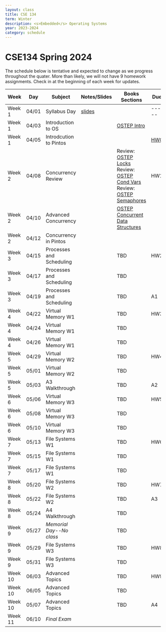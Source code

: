 ```yaml
---
layout: class
title: CSE 134
term: Winter
description: <s>Embedded</s> Operating Systems
year: 2023-2024
category: schedule
---
```


# CSE134 Spring 2024

The schedule below is tentative and expected to change as we progress throughout
the quater.  More than likely, we will not have 9 homework assignments. Check in
at the beginning of each week for updates.

|  Week   | Day   |         Subject          |            Notes/Slides           | Books Sections | Due |
|---------|-------|--------------------------|-----------------------------------|----------------|-----|
| Week 1  | 04/01 | Syllabus Day             | [slides](/assets/pdf/134/l00.pdf) |                |-----|
| Week 1  | 04/03 | Introduction to OS       |                                   | [OSTEP Intro](https://pages.cs.wisc.edu/~remzi/OSTEP/intro.pdf) | |
| Week 1  | 04/05 | Introdcution to Pintos   |                                   |                | [HW0](https://canvas.ucsc.edu/courses/73382/assignments/574673?module_item_id=1284211) |
| Week 2  | 04/08 | Concurrency Review       |                                   | Review: [OSTEP Locks](https://pages.cs.wisc.edu/~remzi/OSTEP/threads-locks.pdf) <br /> Review: [OSTEP Cond Vars](https://pages.cs.wisc.edu/~remzi/OSTEP/threads-cv.pdf) <br /> Review: [OSTEP Semaphores](https://pages.cs.wisc.edu/~remzi/OSTEP/threads-sema.pdf) | HW1 |
| Week 2  | 04/10 | Advanced Concurrency     |                                   | [OSTEP Concurrent Data Structures](https://pages.cs.wisc.edu/~remzi/OSTEP/threads-locks-usage.pdf)  | |
| Week 2  | 04/12 | Concurrency in Pintos    |              |                |      |
| Week 3  | 04/15 | Processes and Scheduling |              |            TBD |  HW2 |
| Week 3  | 04/17 | Processes and Scheduling |              |            TBD |      |
| Week 3  | 04/19 | Processes and Scheduling |              |            TBD |   A1 |
| Week 4  | 04/22 | Virtual Memory W1        |              |            TBD |  HW3 |
| Week 4  | 04/24 | Virtual Memory W1        |              |            TBD |      |
| Week 4  | 04/26 | Virtual Memory W1        |              |            TBD |      |
| Week 5  | 04/29 | Virtual Memory W2        |              |            TBD |  HW4 |
| Week 5  | 05/01 | Virtual Memory W2        |              |            TBD |      |
| Week 5  | 05/03 | A3 Walkthrough           |              |            TBD |   A2 |
| Week 6  | 05/06 | Virtual Memory W3        |              |            TBD |  HW5 |
| Week 6  | 05/08 | Virtual Memory W3        |              |            TBD |      |
| Week 6  | 05/10 | Virtual Memory W3        |              |            TBD |      |
| Week 7  | 05/13 | File Systems W1          |              |            TBD |  HW6 |
| Week 7  | 05/15 | File Systems W1          |              |            TBD |      |
| Week 7  | 05/17 | File Systems W1          |              |            TBD |      |
| Week 8  | 05/20 | File Systems W2          |              |            TBD |  HW7 |
| Week 8  | 05/22 | File Systems W2          |              |            TBD |   A3 |
| Week 8  | 05/24 | A4 Walkthrough           |              |            TBD |      |
| Week 9  | 05/27 | *Memorial Day--No class* |              |            TBD |      |
| Week 9  | 05/29 | File Systems W3          |              |            TBD |  HW8 |
| Week 9  | 05/31 | File Systems W3          |              |            TBD |      |
| Week 10 | 06/03 | Advanced Topics          |              |            TBD |  HW9 |
| Week 10 | 06/05 | Advanced Topics          |              |            TBD |      |
| Week 10 | 05/07 | Advanced Topics          |              |            TBD |   A4 |
| Week 11 | 06/10 | *Final Exam*             |              |                |      |

